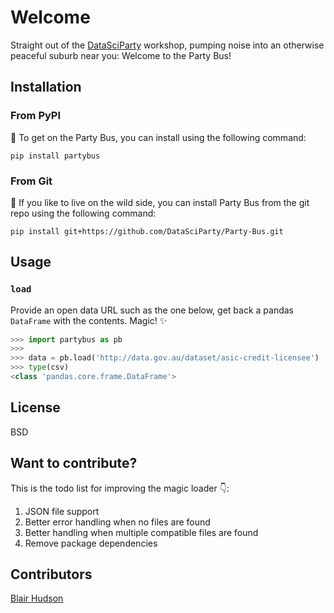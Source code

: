# Welcome
Straight out of the [DataSciParty](http://DataSciParty.github.io) workshop, pumping noise into an otherwise peaceful suburb near you: Welcome to the Party Bus!

## Installation

### From PyPI

🚌 To get on the Party Bus, you can install using the following command:

	pip install partybus

### From Git

🚌 If you like to live on the wild side, you can install Party Bus from the git repo using the following command:

	pip install git+https://github.com/DataSciParty/Party-Bus.git

## Usage

### `load`

Provide an open data URL such as the one below, get back a pandas `DataFrame` with the contents. Magic! ✨

```python
>>> import partybus as pb
>>>
>>> data = pb.load('http://data.gov.au/dataset/asic-credit-licensee')
>>> type(csv)
<class 'pandas.core.frame.DataFrame'>
```

## License

BSD

## Want to contribute?

This is the todo list for improving the magic loader 👇:

1. JSON file support
2. Better error handling when no files are found
3. Better handling when multiple compatible files are found
4. Remove package dependencies

## Contributors

[Blair Hudson](http://github.com/blairhudson)